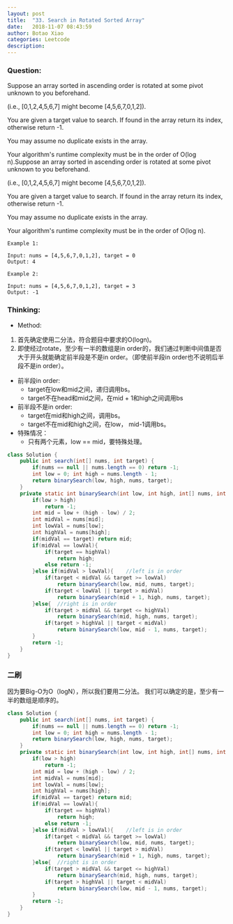 ```yaml
---
layout: post
title:  "33. Search in Rotated Sorted Array"
date:   2018-11-07 08:43:59
author: Botao Xiao
categories: Leetcode
description:
---
```

### Question:
Suppose an array sorted in ascending order is rotated at some pivot unknown to you beforehand.

(i.e., [0,1,2,4,5,6,7] might become [4,5,6,7,0,1,2]).

You are given a target value to search. If found in the array return its index, otherwise return -1.

You may assume no duplicate exists in the array.

Your algorithm's runtime complexity must be in the order of O(log n).Suppose an array sorted in ascending order is rotated at some pivot unknown to you beforehand.

(i.e., [0,1,2,4,5,6,7] might become [4,5,6,7,0,1,2]).

You are given a target value to search. If found in the array return its index, otherwise return -1.

You may assume no duplicate exists in the array.

Your algorithm's runtime complexity must be in the order of O(log n).

```
Example 1:

Input: nums = [4,5,6,7,0,1,2], target = 0
Output: 4

Example 2:

Input: nums = [4,5,6,7,0,1,2], target = 3
Output: -1
```

### Thinking:
* Method:
1. 首先确定使用二分法，符合题目中要求的O(logn)。
2. 即使经过rotate，至少有一半的数组是in order的，我们通过判断中间值是否大于开头就能确定前半段是不是in order。（即使前半段in order也不说明后半段不是in order）。
* 前半段in order:
	* target在low和mid之间，递归调用bs。
	* target不在head和mid之间，在mid + 1和high之间调用bs
* 前半段不是in order:
	* target在mid和high之间，调用bs。
	* target不在mid和high之间，在low， mid-1调用bs。
* 特殊情况：
	* 只有两个元素，low == mid，要特殊处理。

```Java
class Solution {
    public int search(int[] nums, int target) {
        if(nums == null || nums.length == 0) return -1;
        int low = 0; int high = nums.length - 1;
        return binarySearch(low, high, nums, target);
    }
    private static int binarySearch(int low, int high, int[] nums, int target){
        if(low > high)
            return -1;
        int mid = low + (high - low) / 2;
        int midVal = nums[mid];
        int lowVal = nums[low];
        int highVal = nums[high];
        if(midVal == target) return mid;
        if(midVal == lowVal){
            if(target == highVal)
                return high;
            else return -1;
        }else if(midVal > lowVal){    //left is in order
            if(target < midVal && target >= lowVal)
                return binarySearch(low, mid, nums, target);
            if(target < lowVal || target > midVal)
                return binarySearch(mid + 1, high, nums, target);
        }else{  //right is in order
            if(target > midVal && target <= highVal)
                return binarySearch(mid, high, nums, target);
            if(target > highVal || target < midVal)
                return binarySearch(low, mid - 1, nums, target);
        }
        return -1;
    }
}
```

### 二刷
因为要Big-O为O（logN），所以我们要用二分法。
我们可以确定的是，至少有一半的数组是顺序的。

```Java
class Solution {
    public int search(int[] nums, int target) {
        if(nums == null || nums.length == 0) return -1;
        int low = 0; int high = nums.length - 1;
        return binarySearch(low, high, nums, target);
    }
    private static int binarySearch(int low, int high, int[] nums, int target){
        if(low > high)
            return -1;
        int mid = low + (high - low) / 2;
        int midVal = nums[mid];
        int lowVal = nums[low];
        int highVal = nums[high];
        if(midVal == target) return mid;
        if(midVal == lowVal){
            if(target == highVal)
                return high;
            else return -1;
        }else if(midVal > lowVal){    //left is in order
            if(target < midVal && target >= lowVal)
                return binarySearch(low, mid, nums, target);
            if(target < lowVal || target > midVal)
                return binarySearch(mid + 1, high, nums, target);
        }else{  //right is in order
            if(target > midVal && target <= highVal)
                return binarySearch(mid, high, nums, target);
            if(target > highVal || target < midVal)
                return binarySearch(low, mid - 1, nums, target);
        }
        return -1;
    }
}
```
